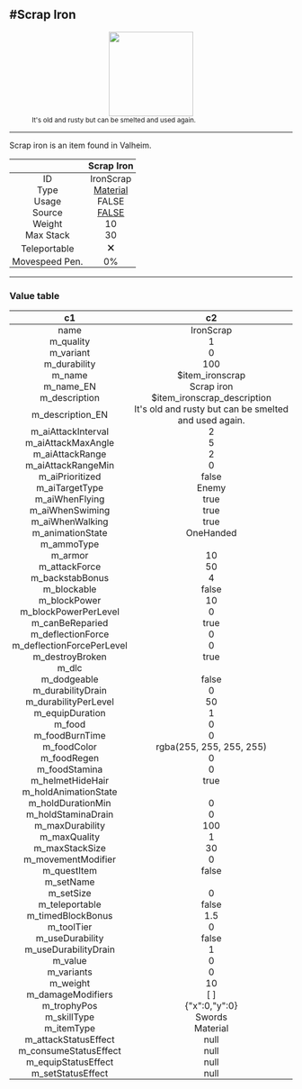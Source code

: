 <meta property="og:title" content="Scrap Iron - MoreValheim" /><meta property="og:type" content="website" /><meta property="og:image" content="/assets/scrap_iron.png" /><meta property="og:description" content="Scrap Iron is an item found in Valheim." /><meta name="theme-color" content="#546D78"><meta name="twitter:card" content="summary_large_image">
#Scrap Iron
-------------
<style>img {width:20px;}.tb {width:150px;display: block;margin-left: auto;margin-right: auto;}</style>

<style>.md-typeset table:not([class]) th:not([align]) {min-width:unset!important;}</style>
<style>td{padding:0em 0.3em!important;text-align:center!important;border-left:.05rem solid var(--md-default-fg-color--lightest)}</style>

<style>th{padding:0.1em 0.3em!important;text-align:center!important;font-weight:bold}</style>

<style>pre{text-align:right!important}</style>
<style>table tr td:first-child {border-left: 0;};</style>

<figure><img src="/assets/scrap_iron.png" class="tb" /><figcaption><small>It's old and rusty but can be smelted and used again.</small></figcaption></figure>

-------------

Scrap iron is an item found in Valheim.

|        | Scrap Iron              |
| ----------- | ------------------------------------ |
| ID |IronScrap
| Type | [Material](../../types/material)
| Usage | FALSE<br>
| Source | [FALSE](../../items/false)
| Weight | 10 |
| Max Stack | 30 |
| Teleportable | 🗙
| Movespeed Pen. | 0%


-------------

### Value table
|c1|c2|
|----|----|
|name|IronScrap|
|m_quality|1|
|m_variant|0|
|m_durability|100|
|m_name|$item_ironscrap|
|m_name_EN|Scrap iron|
|m_description|$item_ironscrap_description|
|m_description_EN|It's old and rusty but can be smelted and used again.|
|m_aiAttackInterval|2|
|m_aiAttackMaxAngle|5|
|m_aiAttackRange|2|
|m_aiAttackRangeMin|0|
|m_aiPrioritized|false|
|m_aiTargetType|Enemy|
|m_aiWhenFlying|true|
|m_aiWhenSwiming|true|
|m_aiWhenWalking|true|
|m_animationState|OneHanded|
|m_ammoType||
|m_armor|10|
|m_attackForce|50|
|m_backstabBonus|4|
|m_blockable|false|
|m_blockPower|10|
|m_blockPowerPerLevel|0|
|m_canBeReparied|true|
|m_deflectionForce|0|
|m_deflectionForcePerLevel|0|
|m_destroyBroken|true|
|m_dlc||
|m_dodgeable|false|
|m_durabilityDrain|0|
|m_durabilityPerLevel|50|
|m_equipDuration|1|
|m_food|0|
|m_foodBurnTime|0|
|m_foodColor|rgba(255, 255, 255, 255)|
|m_foodRegen|0|
|m_foodStamina|0|
|m_helmetHideHair|true|
|m_holdAnimationState||
|m_holdDurationMin|0|
|m_holdStaminaDrain|0|
|m_maxDurability|100|
|m_maxQuality|1|
|m_maxStackSize|30|
|m_movementModifier|0|
|m_questItem|false|
|m_setName||
|m_setSize|0|
|m_teleportable|false|
|m_timedBlockBonus|1.5|
|m_toolTier|0|
|m_useDurability|false|
|m_useDurabilityDrain|1|
|m_value|0|
|m_variants|0|
|m_weight|10|
|m_damageModifiers|[  ]|
|m_trophyPos|{"x":0,"y":0}|
|m_skillType|Swords|
|m_itemType|Material|
|m_attackStatusEffect|null|
|m_consumeStatusEffect|null|
|m_equipStatusEffect|null|
|m_setStatusEffect|null|
